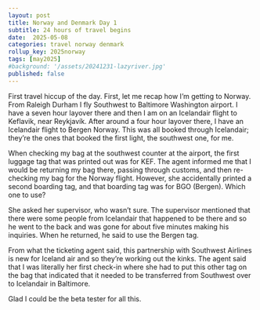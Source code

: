 ```yaml
---
layout: post
title: Norway and Denmark Day 1
subtitle: 24 hours of travel begins
date:  2025-05-08
categories: travel norway denmark
rollup_key: 2025norway
tags: [may2025]
#background: '/assets/20241231-lazyriver.jpg'
published: false
---
```


First travel hiccup of the day. First, let me recap how I’m getting to Norway. From Raleigh Durham I fly Southwest  to Baltimore Washington airport. I have a seven hour layover there and then I am on an Icelandair flight to Keflavik, near Reykjavík. After around a four hour layover there, I have an Icelandair flight to Bergen Norway. This was all booked through Icelandair; they’re the ones that booked the first light, the southwest one, for me.

When checking my bag at the southwest counter at the airport, the first luggage tag that was printed out was for KEF. The agent informed me that I would be returning my bag there, passing through customs, and then re-checking my bag for the Norway flight. However, she accidentally printed a second boarding tag, and that boarding tag was for BGO (Bergen). Which one to use? 

She asked her supervisor, who wasn’t sure. The supervisor mentioned that there were some people from Icelandair that happened to be there and so he went to the back and was gone for about five minutes making his inquiries. When he returned, he said to use the Bergen tag. 

From what the ticketing agent said, this partnership with Southwest Airlines is new for Iceland air and so they’re working out the kinks. The agent said that I was literally her first check-in where she had to put this other tag on the bag that indicated that it needed to be transferred from Southwest over to Icelandair in Baltimore. 

Glad I could be the beta tester for all this.
